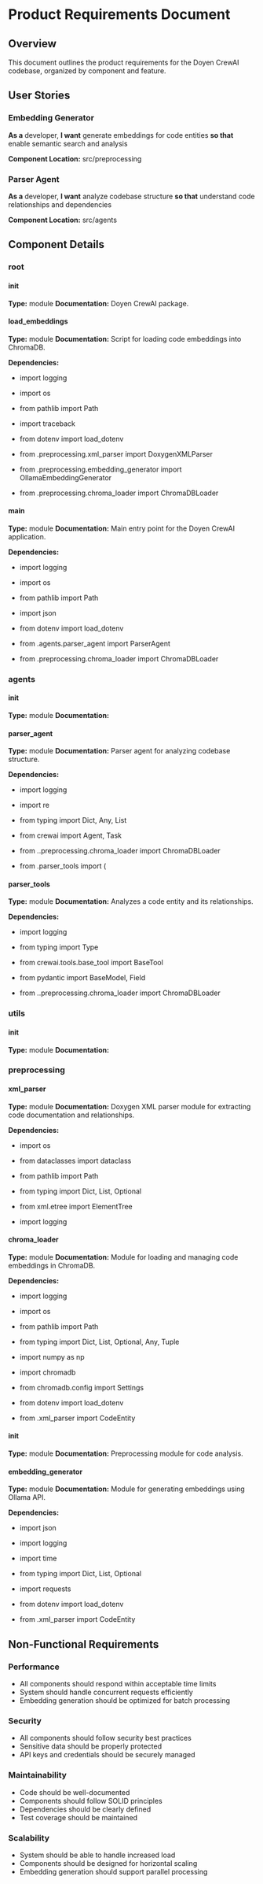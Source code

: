 # Product Requirements Document

## Overview
This document outlines the product requirements for the Doyen CrewAI codebase, organized by component and feature.

## User Stories


### Embedding Generator
**As a** developer, **I want** generate embeddings for code entities **so that** enable semantic search and analysis

**Component Location:** src/preprocessing


### Parser Agent
**As a** developer, **I want** analyze codebase structure **so that** understand code relationships and dependencies

**Component Location:** src/agents



## Component Details


### root


#### __init__
**Type:** module
**Documentation:** Doyen CrewAI package.




#### load_embeddings
**Type:** module
**Documentation:** Script for loading code embeddings into ChromaDB.


**Dependencies:**

- import logging

- import os

- from pathlib import Path

- import traceback

- from dotenv import load_dotenv

- from .preprocessing.xml_parser import DoxygenXMLParser

- from .preprocessing.embedding_generator import OllamaEmbeddingGenerator

- from .preprocessing.chroma_loader import ChromaDBLoader




#### main
**Type:** module
**Documentation:** Main entry point for the Doyen CrewAI application.


**Dependencies:**

- import logging

- import os

- from pathlib import Path

- import json

- from dotenv import load_dotenv

- from .agents.parser_agent import ParserAgent

- from .preprocessing.chroma_loader import ChromaDBLoader





### agents


#### __init__
**Type:** module
**Documentation:** 




#### parser_agent
**Type:** module
**Documentation:** Parser agent for analyzing codebase structure.


**Dependencies:**

- import logging

- import re

- from typing import Dict, Any, List

- from crewai import Agent, Task

- from ..preprocessing.chroma_loader import ChromaDBLoader

- from .parser_tools import (




#### parser_tools
**Type:** module
**Documentation:** Analyzes a code entity and its relationships.


**Dependencies:**

- import logging

- from typing import Type

- from crewai.tools.base_tool import BaseTool

- from pydantic import BaseModel, Field

- from ..preprocessing.chroma_loader import ChromaDBLoader





### utils


#### __init__
**Type:** module
**Documentation:** 





### preprocessing


#### xml_parser
**Type:** module
**Documentation:** Doxygen XML parser module for extracting code documentation and relationships.


**Dependencies:**

- import os

- from dataclasses import dataclass

- from pathlib import Path

- from typing import Dict, List, Optional

- from xml.etree import ElementTree

- import logging




#### chroma_loader
**Type:** module
**Documentation:** Module for loading and managing code embeddings in ChromaDB.


**Dependencies:**

- import logging

- import os

- from pathlib import Path

- from typing import Dict, List, Optional, Any, Tuple

- import numpy as np

- import chromadb

- from chromadb.config import Settings

- from dotenv import load_dotenv

- from .xml_parser import CodeEntity




#### __init__
**Type:** module
**Documentation:** Preprocessing module for code analysis.




#### embedding_generator
**Type:** module
**Documentation:** Module for generating embeddings using Ollama API.


**Dependencies:**

- import json

- import logging

- import time

- from typing import Dict, List, Optional

- import requests

- from dotenv import load_dotenv

- from .xml_parser import CodeEntity






## Non-Functional Requirements

### Performance
- All components should respond within acceptable time limits
- System should handle concurrent requests efficiently
- Embedding generation should be optimized for batch processing

### Security
- All components should follow security best practices
- Sensitive data should be properly protected
- API keys and credentials should be securely managed

### Maintainability
- Code should be well-documented
- Components should follow SOLID principles
- Dependencies should be clearly defined
- Test coverage should be maintained

### Scalability
- System should be able to handle increased load
- Components should be designed for horizontal scaling
- Embedding generation should support parallel processing 